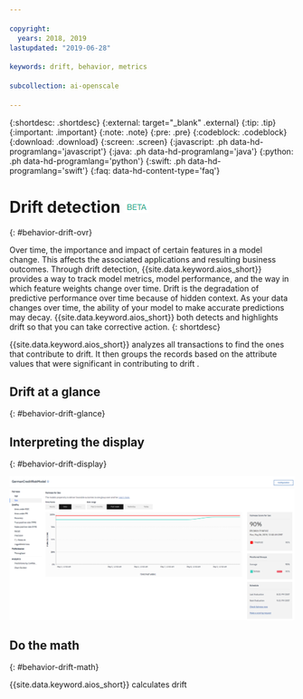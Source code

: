 ```yaml
---

copyright:
  years: 2018, 2019
lastupdated: "2019-06-28"

keywords: drift, behavior, metrics

subcollection: ai-openscale

---
```


{:shortdesc: .shortdesc}
{:external: target="_blank" .external}
{:tip: .tip}
{:important: .important}
{:note: .note}
{:pre: .pre}
{:codeblock: .codeblock}
{:download: .download}
{:screen: .screen}
{:javascript: .ph data-hd-programlang='javascript'}
{:java: .ph data-hd-programlang='java'}
{:python: .ph data-hd-programlang='python'}
{:swift: .ph data-hd-programlang='swift'}
{:faq: data-hd-content-type='faq'}

# Drift detection ![beta tag](images/beta.png)
{: #behavior-drift-ovr}

Over time, the importance and impact of certain features in a model change. This affects the associated applications and resulting business outcomes. Through drift detection, {{site.data.keyword.aios_short}} provides a way to track model metrics, model performance, and the way in which feature weights change over time. Drift is the degradation of predictive performance over time because of hidden context. As your data changes over time, the ability of your model to make accurate predictions may decay. {{site.data.keyword.aios_short}} both detects and highlights drift so that you can take corrective action.
{: shortdesc}

{{site.data.keyword.aios_short}} analyzes all transactions to find the ones that contribute to drift. It then groups the records based on the attribute values that were significant in contributing to drift .

## Drift at a glance
{: #behavior-drift-glance}




## Interpreting the display
{: #behavior-drift-display}

![fairness metrics chart showing drift lower than the set threshold](images/fairness_metrics_001.png)


## Do the math
{: #behavior-drift-math}

{{site.data.keyword.aios_short}} calculates drift 